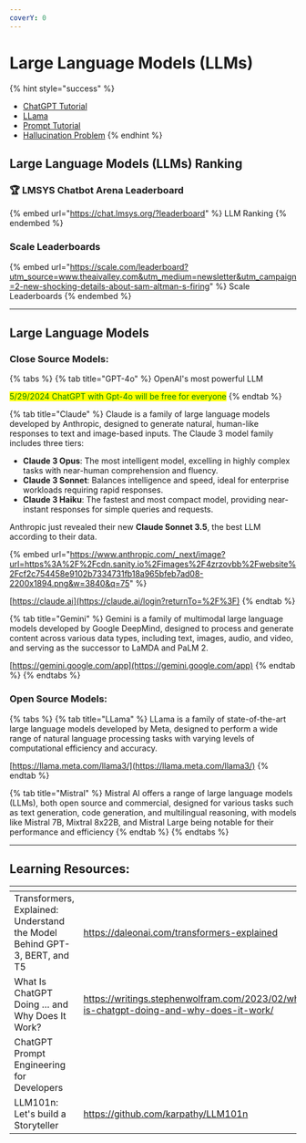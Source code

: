 ```yaml
---
coverY: 0
---
```


# Large Language Models (LLMs)

{% hint style="success" %}
* [ChatGPT Tutorial](chatgpt/)
* [LLama](llama.md)
* [Prompt Tutorial](prompt.md)
* [Hallucination Problem](hallucination-problem.md)
{% endhint %}



## Large Language Models (LLMs) Ranking



### 🏆 LMSYS Chatbot Arena Leaderboard

{% embed url="https://chat.lmsys.org/?leaderboard" %}
LLM Ranking
{% endembed %}

### Scale Leaderboards

{% embed url="https://scale.com/leaderboard?utm_source=www.theaivalley.com&utm_medium=newsletter&utm_campaign=2-new-shocking-details-about-sam-altman-s-firing" %}
Scale Leaderboards
{% endembed %}

***

## Large Language Models

### Close Source Models:

{% tabs %}
{% tab title="GPT-4o" %}
OpenAI's most powerful LLM

<mark style="color:green;">5/29/2024 ChatGPT with Gpt-4o will be free for everyone</mark>
{% endtab %}

{% tab title="Claude" %}
Claude is a family of large language models developed by Anthropic, designed to generate natural, human-like responses to text and image-based inputs. The Claude 3 model family includes three tiers:

* **Claude 3 Opus**: The most intelligent model, excelling in highly complex tasks with near-human comprehension and fluency.
* **Claude 3 Sonnet**: Balances intelligence and speed, ideal for enterprise workloads requiring rapid responses.
* **Claude 3 Haiku**: The fastest and most compact model, providing near-instant responses for simple queries and requests.

Anthropic just revealed their new **Claude Sonnet 3.5**, the best LLM according to their data.

{% embed url="https://www.anthropic.com/_next/image?url=https%3A%2F%2Fcdn.sanity.io%2Fimages%2F4zrzovbb%2Fwebsite%2Fcf2c754458e9102b7334731fb18a965bfeb7ad08-2200x1894.png&w=3840&q=75" %}

[https://claude.ai](https://claude.ai/login?returnTo=%2F%3F)
{% endtab %}

{% tab title="Gemini" %}
Gemini is a family of multimodal large language models developed by Google DeepMind, designed to process and generate content across various data types, including text, images, audio, and video, and serving as the successor to LaMDA and PaLM 2.

[https://gemini.google.com/app](https://gemini.google.com/app)
{% endtab %}
{% endtabs %}



### Open Source Models:

{% tabs %}
{% tab title="LLama" %}
LLama is a family of state-of-the-art large language models developed by Meta, designed to perform a wide range of natural language processing tasks with varying levels of computational efficiency and accuracy.

[https://llama.meta.com/llama3/](https://llama.meta.com/llama3/)
{% endtab %}

{% tab title="Mistral" %}
Mistral AI offers a range of large language models (LLMs), both open source and commercial, designed for various tasks such as text generation, code generation, and multilingual reasoning, with models like Mistral 7B, Mixtral 8x22B, and Mistral Large being notable for their performance and efficiency
{% endtab %}
{% endtabs %}

***

## Learning Resources:

<table data-view="cards"><thead><tr><th></th><th></th><th></th></tr></thead><tbody><tr><td>Transformers, Explained: Understand the Model Behind GPT-3, BERT, and T5</td><td><a href="https://daleonai.com/transformers-explained">https://daleonai.com/transformers-explained</a></td><td></td></tr><tr><td>What Is ChatGPT Doing … and Why Does It Work?</td><td><a href="https://writings.stephenwolfram.com/2023/02/what-is-chatgpt-doing-and-why-does-it-work/">https://writings.stephenwolfram.com/2023/02/what-is-chatgpt-doing-and-why-does-it-work/</a></td><td></td></tr><tr><td>ChatGPT Prompt Engineering for Developers</td><td></td><td><a href="https://www.deeplearning.ai/short-courses/chatgpt-prompt-engineering-for-developers/">https://www.deeplearning.ai/short-courses/chatgpt-prompt-engineering-for-developers/</a></td></tr><tr><td>LLM101n: Let's build a Storyteller</td><td><a href="https://github.com/karpathy/LLM101n">https://github.com/karpathy/LLM101n</a></td><td></td></tr></tbody></table>



